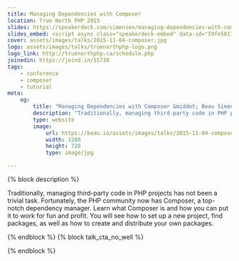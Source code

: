 ```yaml
---
title: Managing Dependencies with Composer
location: True North PHP 2015
slides: https://speakerdeck.com/simensen/managing-dependencies-with-composer-tnphp15
slides_embed: <script async class="speakerdeck-embed" data-id="59fe5817faa241e3aa79e935ad7ca87d" data-ratio="1.77777777777778" src="//speakerdeck.com/assets/embed.js"></script>
cover: assets/images/talks/2015-11-04-composer.jpg
logo: assets/images/talks/truenorthphp-logo.png
logo_link: http://truenorthphp.ca/schedule.php
joinedin: https://joind.in/15738
tags:
    - conference
    - composer
    - tutorial
meta:
    og:
        title: "Managing Dependencies with Composer &middot; Beau Simensen &middot; Dragonfly Development &middot; dflydev"
        description: "Traditionally, managing third-party code in PHP projects has not been a trivial task. Fortunately, the PHP community now has Composer, a top-notch dependency manager. Learn what Composer is and how you can put it to work for fun and profit. You will see how to set up a new project, find packages, as well as how to create and distribute your own packages."
        type: website
        image:
            url: https://beau.io/assets/images/talks/2015-11-04-composer.jpg
            width: 1280
            height: 720
            type: image/jpg

---
```

{% block description %}

Traditionally, managing third-party code in PHP projects has not been a trivial task. Fortunately, the PHP community now has Composer, a top-notch dependency manager. Learn what Composer is and how you can put it to work for fun and profit. You will see how to set up a new project, find packages, as well as how to create and distribute your own packages.

{% endblock %}
{% block talk_cta_no_well %}
<script src="https://app.convertkit.com/landing_pages/766.js?orient=horz&ref=beau.io-phptek-composer"></script>
{% endblock  %}
